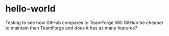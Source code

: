 # hello-world
Testing to see how GitHub compares to TeamForge
Will GitHub be cheaper to maintain than TeamForge and does it has as many features?
